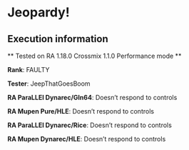 # Jeopardy! 

## Execution information


** Tested on RA 1.18.0 Crossmix 1.1.0 Performance mode **


**Rank**: FAULTY


**Tester**: JeepThatGoesBoom



**RA ParaLLEl Dynarec/Gln64**: Doesn’t respond to controls


**RA Mupen Pure/HLE**: Doesn’t respond to controls


**RA ParaLLEl Dynarec/Rice**: Doesn’t respond to controls


**RA Mupen Dynarec/HLE**: Doesn’t respond to controls